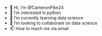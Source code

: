 - 👋 Hi, I’m @CameronPike24
- 👀 I’m interested in python
- 🌱 I’m currently learning data science
- 💞️ I’m looking to collaborate on data science
- 📫 How to reach me via email

<!---
CameronPike24/CameronPike24 is a ✨ special ✨ repository because its `README.md` (this file) appears on your GitHub profile.
You can click the Preview link to take a look at your changes.
--->
